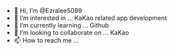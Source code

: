 - 👋 Hi, I’m @Ezralee5089
- 👀 I’m interested in ... KaKao related app development
- 🌱 I’m currently learning ... Github
- 💞️ I’m looking to collaborate on ... KaKao
- 📫 How to reach me ...

<!---
Ezralee5089/Ezralee5089 is a ✨ special ✨ repository because its `README.md` (this file) appears on your GitHub profile.
You can click the Preview link to take a look at your changes.
--->

